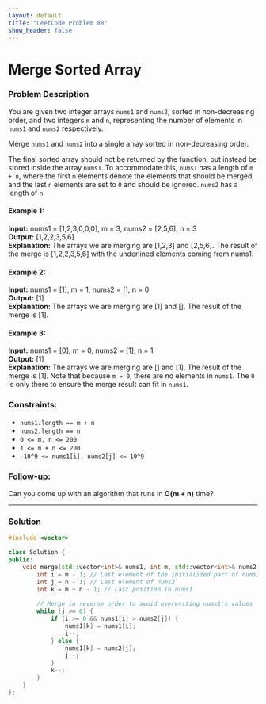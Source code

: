 ```yaml
---
layout: default
title: "LeetCode Problem 88"
show_header: false
---
```



# Merge Sorted Array

### Problem Description

You are given two integer arrays `nums1` and `nums2`, sorted in non-decreasing order, and two integers `m` and `n`, representing the number of elements in `nums1` and `nums2` respectively.

Merge `nums1` and `nums2` into a single array sorted in non-decreasing order.

The final sorted array should not be returned by the function, but instead be stored inside the array `nums1`. To accommodate this, `nums1` has a length of `m + n`, where the first `m` elements denote the elements that should be merged, and the last `n` elements are set to `0` and should be ignored. `nums2` has a length of `n`.

#### Example 1:

**Input:** nums1 = [1,2,3,0,0,0], m = 3, nums2 = [2,5,6], n = 3  
**Output:** [1,2,2,3,5,6]  
**Explanation:** The arrays we are merging are [1,2,3] and [2,5,6]. The result of the merge is [1,2,2,3,5,6] with the underlined elements coming from nums1.

#### Example 2:

**Input:** nums1 = [1], m = 1, nums2 = [], n = 0  
**Output:** [1]  
**Explanation:** The arrays we are merging are [1] and []. The result of the merge is [1].

#### Example 3:

**Input:** nums1 = [0], m = 0, nums2 = [1], n = 1  
**Output:** [1]  
**Explanation:** The arrays we are merging are [] and [1]. The result of the merge is [1]. Note that because `m = 0`, there are no elements in `nums1`. The `0` is only there to ensure the merge result can fit in `nums1`.

### Constraints:

- `nums1.length == m + n`
- `nums2.length == n`
- `0 <= m, n <= 200`
- `1 <= m + n <= 200`
- `-10^9 <= nums1[i], nums2[j] <= 10^9`

### Follow-up:

Can you come up with an algorithm that runs in **O(m + n)** time?

---

### Solution

```cpp
#include <vector>

class Solution {
public:
    void merge(std::vector<int>& nums1, int m, std::vector<int>& nums2, int n) {
        int i = m - 1; // Last element of the initialized part of nums1
        int j = n - 1; // Last element of nums2
        int k = m + n - 1; // Last position in nums1
        
        // Merge in reverse order to avoid overwriting nums1's values
        while (j >= 0) {
            if (i >= 0 && nums1[i] > nums2[j]) {
                nums1[k] = nums1[i];
                i--;
            } else {
                nums1[k] = nums2[j];
                j--;
            }
            k--;
        }
    }
};
```



